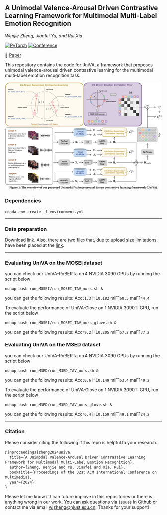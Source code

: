 ## A Unimodal Valence-Arousal Driven Contrastive Learning Framework for Multimodal Multi-Label Emotion Recognition

<i>Wenjie Zheng, Jianfei Yu, and Rui Xia</i>

<a href=" "><img alt="PyTorch" src="https://img.shields.io/badge/PyTorch-ee4c2c?logo=pytorch&logoColor=white"></a>
[![Conference](https://img.shields.io/badge/ACMMM-2024-green)](https://2024.acmmm.org/)
</div>

📄 [Paper](https://dl.acm.org/doi/10.1145/3664647.3681638)

This repository contains the code for UniVA, a framework that proposes unimodal valence-arousal driven contrastive learning for the multimodal multi-label emotion recognition task.

<img src="overview.jpg" alt="overview" width="950"/>


### Dependencies

```
conda env create -f environment.yml
```
***

### Data preparation

[Download link](https://pan.baidu.com/s/1UMCAq2Yu-RLV0t-w0-08hg?pwd=xedi). Also, there are two files that, due to upload size limitations, have been placed at the [link](https://huggingface.co/NUSTM/UniVA/tree/main).
***

### Evaluating UniVA on the MOSEI dataset
you can check our UniVA-RoBERTa on 4 NVIDIA 3090 GPUs by running the script below
```
nohup bash run_MOSEI/run_MOSEI_TAV_ours.sh &
```
you can get the following results: Acc`51.3` HL`0.182` miF1`60.5` maF1`44.4`

To evaluate the performance of UniVA-Glove on 1 NVIDIA 3090Ti GPU, run the script below
```
nohup bash run_MOSEI/run_MOSEI_TAV_ours_glove.sh &
```
you can get the following results: Acc`49.2` HL`0.205` miF1`57.2` maF1`37.2`

### Evaluating UniVA on the M3ED dataset
you can check our UniVA-RoBERTa on 4 NVIDIA 3090 GPUs by running the script below
```
nohup bash run_M3ED/run_M3ED_TAV_ours.sh &
```
you can get the following results: Acc`50.6` HL`0.149` miF1`53.4` maF1`40.2`

To evaluate the performance of UniVA-Glove on 1 NVIDIA 3090Ti GPU, run the script below
```
nohup bash run_M3ED/run_M3ED_TAV_ours_glove.sh &
```
you can get the following results: Acc`46.4` HL`0.159` miF1`49.1` maF1`24.2`

***

### Citation

Please consider citing the following if this repo is helpful to your research.
```
@inproceedings{zheng2024univa,
  title={A Unimodal Valence-Arousal Driven Contrastive Learning Framework for Multimodal Multi-Label Emotion Recognition},
  author={Zheng, Wenjie and Yu, Jianfei and Xia, Rui},
  booktitle={Proceedings of the 32st ACM International Conference on Multimedia},
  year={2024}
}
```

Please let me know if I can future improve in this repositories or there is anything wrong in our work. You can ask questions via `issues` in Github or contact me via email wjzheng@njust.edu.cn. Thanks for your support!



